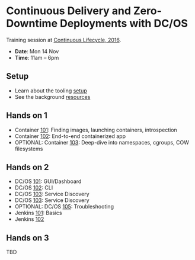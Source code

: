 # Continuous Delivery and Zero-Downtime Deployments with DC/OS

Training session at [Continuous Lifecycle, 2016](http://www.continuouslifecycle.de/veranstaltung-5461-continuous-delivery-%26-zero-downtime-deployments-von-containern-mit-dc-os.html?id=5461).

- **Date**: Mon 14 Nov
- **Time**: 11am – 6pm

## Setup

- Learn about the tooling [setup](setup.md)
- See the background [resources](resources.md)

## Hands on 1

- Container [101](container-101.md): Finding images, launching containers, introspection
- Container [102](container-102.md): End-to-end containerized app
- OPTIONAL: Container [103](container-103.md): Deep-dive into namespaces, cgroups, COW filesystems

## Hands on 2

- DC/OS [101](dcos-101.md): GUI/Dashboard
- DC/OS [102](dcos-102.md): CLI
- DC/OS [103](dcos-103.md): Service Discovery
- DC/OS [103](dcos-104.md): Service Discovery
- OPTIONAL: DC/OS [105](dcos-105.md): Troubleshooting
- Jenkins [101](jenkins-101.md): Basics
- Jenkins [102](jenkins-102.md)

## Hands on 3

TBD
